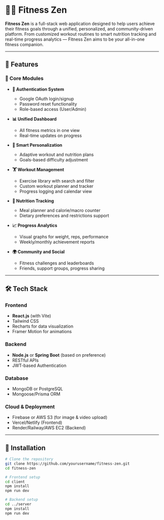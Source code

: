 # 🧘‍♂️ Fitness Zen

**Fitness Zen** is a full-stack web application designed to help users achieve their fitness goals through a unified, personalized, and community-driven platform. From customized workout routines to smart nutrition tracking and real-time progress analytics — Fitness Zen aims to be your all-in-one fitness companion.

---

## 🚀 Features

### 🧩 Core Modules

- **🔐 Authentication System**
  - Google OAuth login/signup
  - Password reset functionality
  - Role-based access (User/Admin)

- **📊 Unified Dashboard**
  - All fitness metrics in one view
  - Real-time updates on progress

- **🧠 Smart Personalization**
  - Adaptive workout and nutrition plans
  - Goals-based difficulty adjustment

- **🏋️ Workout Management**
  - Exercise library with search and filter
  - Custom workout planner and tracker
  - Progress logging and calendar view

- **🥗 Nutrition Tracking**
  - Meal planner and calorie/macro counter
  - Dietary preferences and restrictions support

- **📈 Progress Analytics**
  - Visual graphs for weight, reps, performance
  - Weekly/monthly achievement reports

- **🌍 Community and Social**
  - Fitness challenges and leaderboards
  - Friends, support groups, progress sharing

---

## 🛠️ Tech Stack

### Frontend
- **React.js** (with Vite)
- Tailwind CSS
- Recharts for data visualization
- Framer Motion for animations

### Backend
- **Node.js** or **Spring Boot** (based on preference)
- RESTful APIs
- JWT-based Authentication

### Database
- MongoDB or PostgreSQL
- Mongoose/Prisma ORM

### Cloud & Deployment
- Firebase or AWS S3 (for image & video upload)
- Vercel/Netlify (Frontend)
- Render/Railway/AWS EC2 (Backend)

---

## 🔧 Installation

```bash
# Clone the repository
git clone https://github.com/yourusername/fitness-zen.git
cd fitness-zen

# Frontend setup
cd client
npm install
npm run dev

# Backend setup
cd ../server
npm install
npm run dev
